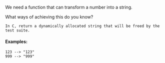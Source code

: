 We need a function that can transform a number into a string.

What ways of achieving this do you know?

```if:c
In C, return a dynamically allocated string that will be freed by the test suite.
```

#### Examples:

```
123 --> "123"
999 --> "999"
```
